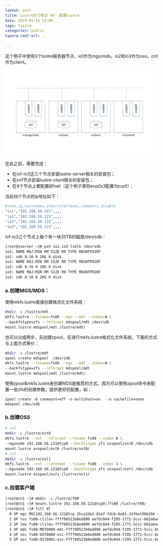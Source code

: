 ```yaml
---
layout: post
title: Lustre学习笔记（4）-配置lustre
date: 2019-01-16 12:00
tags: lustre
categories: public
typora-root-url: ..

---
```



这个例子中使用3个lustre服务器节点，io1作为mgs/mds，io2和io3作为oss，cn1作为client。



![](/images/config-lustre/config-lustre-top.png)




在此之前，需要完成：
- 在io1-io3这三个节点安装lustre-server相关的安装包；
- 在cn1节点安装lustre-client相关的安装包；
- 在4个节点上都配置好lnet（这个例子里将enp0s3配置为tcp0）；

当前四个节点的ip地址如下：

```bash
#node,ip,hostnames,otherinterfaces,comments,disable
"cn1","192.168.56.101",,,,
"io1","192.168.56.121",,,,
"io2","192.168.56.122",,,,
"io3","192.168.56.123",,,,
```

io1-io3三个节点上每个有一块20TB的磁盘/dev/sdb：

```bash
[root@xserver ~]# psh io1-io3 lsblk /dev/sdb 
io1: NAME MAJ:MIN RM SIZE RO TYPE MOUNTPOINT
io1: sdb 8:16 0 20G 0 disk 
io2: NAME MAJ:MIN RM SIZE RO TYPE MOUNTPOINT
io2: sdb 8:16 0 20G 0 disk 
io3: NAME MAJ:MIN RM SIZE RO TYPE MOUNTPOINT
io3: sdb 8:16 0 20G 0 disk 
```

### a.创建MGS/MDS：

使用mkfs.lustre直接创建格式化文件系统：

```bash
mkdir -p /lustre/mdt
mkfs.lustre --fsname=fs00 --mgs --mdt --index=0 \
--backfstype=zfs --reformat mdspool/mdt /dev/sdb 
mount.lustre mdspool/mdt /lustre/mdt/
```

也可以分成两步，先创建zpool，在进行mkfs.lustre格式化文件系统，下面的方式与上面方式等价：

```bash
mkdir -p /lustre/mdt
zpool create mdspool  /dev/sdb
mkfs.lustre --fsname=fs00 --mgs --mdt --index=0 \
--backfstype=zfs --reformat mdspool/mdt 
mount.lustre mdspool/mdt /lustre/mdt/
```

使用zpool&mkfs.lustre来创建MDS是推荐的方式，因为可以使用zpool命令来配置一些zfs的创建参数，提供更好的配置，如：

```
zpool create -O canmount=off -o multihost=on   -o cachefile=none mdspool /dev/sdb
```

### b.创建OSS

```bash
# io2
mkdir -p /lustre/ost0
mkfs.lustre --ost --reformat --fsname fs00 --index 0 \
--mgsnode 192.168.56.121@tcp0 --backfstype zfs osspool/ost0 /dev/sdb 
mount.lustre osspool/ost0 /lustre/ost0/
# io3
mkdir -p /lustre/ost1
mkfs.lustre --ost --reformat --fsname fs00 --index 1 \
--mgsnode 192.168.56.121@tcp0 --backfstype zfs osspool/ost1 /dev/sdb 
mount.lustre osspool/ost1 /lustre/ost1/
```


### c.挂载客户端

```bash
[root@cn1 ~]# mkdir -p /lustre/f00 
[root@cn1 ~]# mount.lustre 192.168.56.121@tcp0:/fs00 /lustre/f00/
[root@cn1 ~]# lctl dl
  0 UP mgc MGC192.168.56.121@tcp 2bce2de2-81ef-fdcb-be01-33f6e196b294 4
  1 UP lov fs00-clilov-ffff90523b0ed800 eefdc044-f295-1771-5ccc-b62a6ae5a6ec 3
  2 UP lmv fs00-clilmv-ffff90523b0ed800 eefdc044-f295-1771-5ccc-b62a6ae5a6ec 4
  3 UP mdc fs00-MDT0000-mdc-ffff90523b0ed800 eefdc044-f295-1771-5ccc-b62a6ae5a6ec 4
  4 UP osc fs00-OST0000-osc-ffff90523b0ed800 eefdc044-f295-1771-5ccc-b62a6ae5a6ec 4
  5 UP osc fs00-OST0001-osc-ffff90523b0ed800 eefdc044-f295-1771-5ccc-b62a6ae5a6ec 4
```